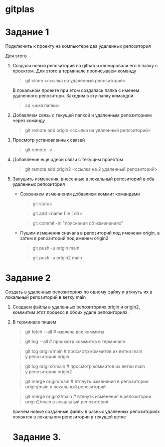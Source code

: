 # gitplas
# Задание 1
Подключить к проекту на компьютере два удаленных репозитория

Для этого

1. Создали новый репозиторий на githab и клонировали его в папку с проектом. Для этого в терминале прописываем команду

    > git clone <ссылка на удаленный репозиторий>

    В локальном проекте при этом создалась папка с именем удаленного репозитори. Заходим в эту папку  командой 
    
    > cd <имя папки>

2. Добавляем связь с текущей папкой и удаленным репозиторием через команду

    > git remote add origin <ссылка на удаленный репозиторий>

3. Просмотр установленных связей 

    > git remote -v 

4. Добавление еще одной связи с текущим проектом

    > git remote add origin2 <ссылка на 2 удаленный репозиторий>

5. Запушить изменения, внесенные в локальный репозиторий в оба удаленных репозитория

    * Сохраняем изменнения добавляем коммит командами
        > git status

        > git add <name file | dir>

        > git commit -m "пояснения об изменениях"
    
    * Пушим изменения сначала в репозиторий под имененм origin, а затем в репозиторий под именем origin2

        > git push -u origin main

        > git push -u origin2 main

# Задание 2
Создать в удаленных репозиториях по одному файлу и втянуть их в локальный репозиторий в ветку main

1. Создаем файлы в удаленных репозиториях origin и origin2, коммитим этот процесс в обоих удале репозиториях.

2. В терминале пишем

    > git fetch --all # извлечь все коммиты
    
    > git log --all # просмотр коммитов в терминале

    > git log origin/main # просмотр коммитов их ветки main у.репозитория origin

    > git log origin2/main # просмотр коммитов их ветки main у.репозитория origin2

    > git merge origin/main # втянуть изменения в репозитории origin/main в локальный репозиторий 

    > git merge origin2/main # втянуть изменения в репозитории origin2/main в локальный репозиторий 

    причем новые созданные файлы в разных удаленных репозиториях появятся в локальном репозитории в текущей ветке

   # Задание 3.
